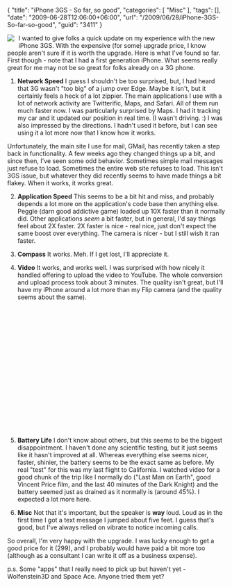 {
	"title": "iPhone 3GS - So far, so good",
	"categories": [
		"Misc"
	],
	"tags": [],
	"date": "2009-06-28T12:06:00+06:00",
	"url": "/2009/06/28/iPhone-3GS-So-far-so-good",
	"guid": "3411"
}

<img src="https://static.raymondcamden.com/images/cfjedi//iphone3gs1.jpg" align="left" style="margin-right:10px;margin-bottom:10px"> I wanted to give folks a quick update on my experience with the new iPhone 3GS. With the expensive (for some) upgrade price, I know people aren't sure if it is worth the upgrade. Here is what I've found so far. First though - note that I had a first generation iPhone. What seems really great for me may not be so great for folks already on a 3G phone.

1) <b>Network Speed</b> I guess I shouldn't be too surprised, but, I had heard that 3G wasn't "too big" of a jump over Edge. Maybe it isn't, but it certainly feels a heck of a lot zippier. The main applications I use with a lot of network activity are Twitterific, Maps, and Safari. All of them run much faster now. I was particularly surprised by Maps. I had it tracking my car and it updated our position in real time. (I wasn't driving. :) I was also impressed by the directions. I hadn't used it before, but I can see using it a lot more now that I know how it works. 

Unfortunately, the main site I use for mail, GMail, has recently taken a step back in functionality. A few weeks ago they changed things up a bit, and since then, I've seen some odd behavior. Sometimes simple mail messages just refuse to load. Sometimes the entire web site refuses to load. This isn't 3GS issue, but whatever they did recently seems to have made things a bit flakey. When it works, it works great.

2) <b>Application Speed</b> This seems to be a bit hit and miss, and probably depends a lot more on the application's code base then anything else. Peggle (darn good addictive game) loaded up 10X faster than it normally did. Other applications <i>seem</i> a bit faster, but in general, I'd say things feel about 2X faster. 2X faster is nice - real nice, just don't expect the same boost over everything. The camera is nicer - but I still wish it ran faster.

3) <b>Compass</b> It works. Meh. If I get lost, I'll appreciate it. 

4) <b>Video</b> It works, and works well. I was surprised with how nicely it handled offering to upload the video to YouTube. The whole conversion and upload process took about 3 minutes. The quality isn't great, but I'll have my iPhone around a lot more than my Flip camera (and the quality seems about the same). 

<object width="340" height="285"><param name="movie" value="http://www.youtube.com/v/foTXEDmMVcQ&hl=en&fs=1&rel=0&border=1"></param><param name="allowFullScreen" value="true"></param><param name="allowscriptaccess" value="always"></param><embed src="http://www.youtube.com/v/foTXEDmMVcQ&hl=en&fs=1&rel=0&border=1" type="application/x-shockwave-flash" allowscriptaccess="always" allowfullscreen="true" width="340" height="285"></embed></object>

5) <b>Battery Life</b> I don't know about others, but this seems to be the biggest disappointment. I haven't done any scientific testing, but it just seems like it hasn't improved at all. Whereas everything else seems nicer, faster, shinier, the battery seems to be the exact same as before. My real "test" for this was my last flight to California. I watched video for a good chunk of the trip like I normally do ("Last Man on Earth", good Vincent Price film, and the last 40 minutes of the Dark Knight) and the battery seemed just as drained as it normally is (around 45%). I expected a lot more here. 

6) <b>Misc</b> Not that it's important, but the speaker is <b>way</b> loud. Loud as in the first time I got a text message I jumped about five feet. I guess that's good, but I've always relied on vibrate to notice incoming calls.

So overall, I'm very happy with the upgrade. I was lucky enough to get a good price for it (299), and I probably would have paid a bit more too (although as a consultant I can write it off as a business expense). 

p.s. Some "apps" that I really need to pick up but haven't yet - Wolfenstein3D and Space Ace. Anyone tried them yet?